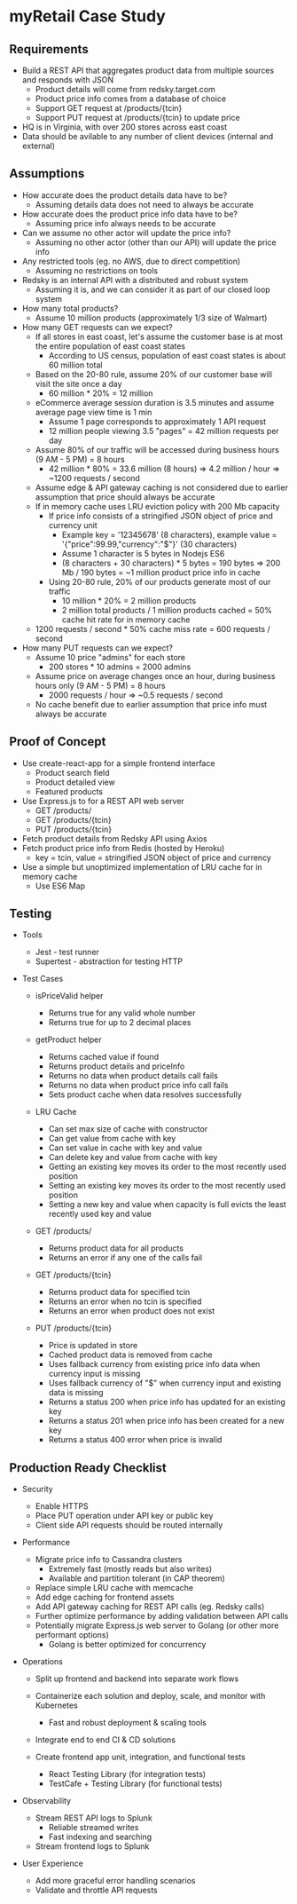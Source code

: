 # myRetail Case Study

## Requirements

* Build a REST API that aggregates product data from multiple sources and responds with JSON
  * Product details will come from redsky.target.com
  * Product price info comes from a database of choice
  * Support GET request at /products/{tcin}
  * Support PUT request at /products/{tcin} to update price
* HQ is in Virginia, with over 200 stores across east coast
* Data should be avilable to any number of client devices (internal and external)

## Assumptions

* How accurate does the product details data have to be?
  * Assuming details data does not need to always be accurate
* How accurate does the product price info data have to be?
  * Assuming price info always needs to be accurate
* Can we assume no other actor will update the price info?
  * Assuming no other actor (other than our API) will update the price info
* Any restricted tools (eg. no AWS, due to direct competition)
  * Assuming no restrictions on tools
* Redsky is an internal API with a distributed and robust system
  * Assuming it is, and we can consider it as part of our closed loop system
* How many total products?
  * Assume 10 million products (approximately 1/3 size of Walmart)
* How many GET requests can we expect?
  * If all stores in east coast, let's assume the customer base is at most the entire population of east coast states
    * According to US census, population of east coast states is about 60 million total
  * Based on the 20-80 rule, assume 20% of our customer base will visit the site once a day
    * 60 million * 20% = 12 million
  * eCommerce average session duration is 3.5 minutes and assume average page view time is 1 min
    * Assume 1 page corresponds to approximately 1 API request
    * 12 million people viewing 3.5 "pages" = 42 million requests per day
  * Assume 80% of our traffic will be accessed during business hours (9 AM - 5 PM) = 8 hours
    * 42 million * 80% = 33.6 million (8 hours) => 4.2 million / hour => ~1200 requests / second
  * Assume edge & API gateway caching is not considered due to earlier assumption that price should always be accurate
  * If in memory cache uses LRU eviction policy with 200 Mb capacity
    * If price info consists of a stringified JSON object of price and currency unit
      * Example key = '12345678' (8 characters), example value = '{"price":99.99,"currency":"$"}' (30 characters)
      * Assume 1 character is 5 bytes in Nodejs ES6
      * (8 characters + 30 characters) * 5 bytes = 190 bytes => 200 Mb / 190 bytes = ~1 million product price info in cache
    * Using 20-80 rule, 20% of our products generate most of our traffic
      * 10 million * 20% = 2 million products
      * 2 million total products / 1 million products cached = 50% cache hit rate for in memory cache
  * 1200 requests / second * 50% cache miss rate = 600 requests / second
* How many PUT requests can we expect?
  * Assume 10 price "admins" for each store
    * 200 stores * 10 admins = 2000 admins
  * Assume price on average changes once an hour, during business hours only (9 AM - 5 PM) = 8 hours
    * 2000 requests / hour => ~0.5 requests / second
  * No cache benefit due to earlier assumption that price info must always be accurate

## Proof of Concept

* Use create-react-app for a simple frontend interface
  * Product search field
  * Product detailed view
  * Featured products
* Use Express.js to for a REST API web server
  * GET /products/
  * GET /products/{tcin}
  * PUT /products/{tcin}
* Fetch product details from Redsky API using Axios
* Fetch product price info from Redis (hosted by Heroku)
  * key = tcin, value = stringified JSON object of price and currency
* Use a simple but unoptimized implementation of LRU cache for in memory cache
  * Use ES6 Map

## Testing

* Tools

  * Jest - test runner
  * Supertest - abstraction for testing HTTP

* Test Cases

  * isPriceValid helper
    * Returns true for any valid whole number
    * Returns true for up to 2 decimal places
  * getProduct helper
    * Returns cached value if found
    * Returns product details and priceInfo
    * Returns no data when product details call fails
    * Returns no data when product price info call fails
    * Sets product cache when data resolves successfully
  * LRU Cache
    * Can set max size of cache with constructor
    * Can get value from cache with key
    * Can set value in cache with key and value
    * Can delete key and value from cache with key
    * Getting an existing key moves its order to the most recently used position
    * Setting an existing key moves its order to the most recently used position
    * Setting a new key and value when capacity is full evicts the least recently used key and value

  * GET /products/
    * Returns product data for all products
    * Returns an error if any one of the calls fail
  * GET /products/{tcin}
    * Returns product data for specified tcin
    * Returns an error when no tcin is specified
    * Returns an error when product does not exist
  * PUT /products/{tcin}
    * Price is updated in store
    * Cached product data is removed from cache
    * Uses fallback currency from existing price info data when currency input is missing
    * Uses fallback currency of "$" when currency input and existing data is missing
    * Returns a status 200 when price info has updated for an existing key
    * Returns a status 201 when price info has been created for a new key
    * Returns a status 400 error when price is invalid

## Production Ready Checklist

* Security

  * Enable HTTPS
  * Place PUT operation under API key or public key
  * Client side API requests should be routed internally

* Performance

  * Migrate price info to Cassandra clusters
    * Extremely fast (mostly reads but also writes)
    * Available and partition tolerant (in CAP theorem)
  * Replace simple LRU cache with memcache
  * Add edge caching for frontend assets
  * Add API gateway caching for REST API calls (eg. Redsky calls)
  * Further optimize performance by adding validation between API calls
  * Potentially migrate Express.js web server to Golang (or other more performant options)
    * Golang is better optimized for concurrency

* Operations

  * Split up frontend and backend into separate work flows
  * Containerize each solution and deploy, scale, and monitor with Kubernetes
    * Fast and robust deployment & scaling tools

  * Integrate end to end CI & CD solutions
  * Create frontend app unit, integration, and functional tests
    * React Testing Library (for integration tests)
    * TestCafe + Testing Library (for functional tests)

* Observability

  * Stream REST API logs to Splunk
    * Reliable streamed writes
    * Fast indexing and searching
  * Stream frontend logs to Splunk

* User Experience

  * Add more graceful error handling scenarios
  * Validate and throttle API requests

